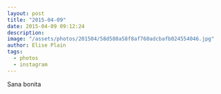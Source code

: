```yaml
---
layout: post
title: "2015-04-09"
date: 2015-04-09 09:12:24
description: 
image: "/assets/photos/201504/58d580a58f8af760adcbafb024554046.jpg"
author: Elise Plain
tags: 
  - photos
  - instagram
---
```


Sana bonita
<p></p>
